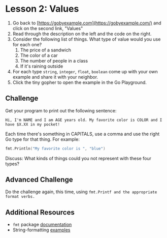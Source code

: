 # Lesson 2: Values

1. Go back to [https://gobyexample.com](https://gobyexample.com/) and click on the second link, "Values"
2. Read through the description on the left and the code on the right.
3. Consider the following list of things. What type of value would you use for each one?
   1. The price of a sandwich
   2. The color of a car
   3. The number of people in a class
   4. If it's raining outside
4. For each type `string`, `integer`, `float`, `boolean` come up with your own example and share it with your neighbor.
5. Click the tiny gopher to open the example in the Go Playground.

## Challenge

Get your program to print out the following sentence:

`Hi, I'm NAME and I am AGE years old. My favorite color is COLOR and I have $X.XX in my pocket!`

Each time there's something in CAPITALS, use a comma and use the right Go type for that thing. For example:

```go
fmt.Println("My favorite color is ", "blue")
```

Discuss: What kinds of things could you not represent with these four types?

## Advanced Challenge

Do the challenge again, this time, using `fmt.Printf and the appropriate format verbs.`

## Additional Resources

* `fmt` package [documentation](https://godoc.org/fmt)
* String-formatting [examples](https://gobyexample.com/string-formatting)



